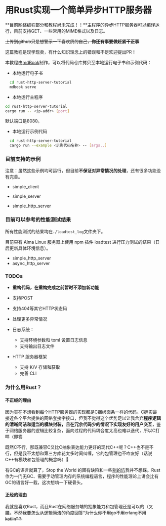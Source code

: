 # 用Rust实现一个简单异步HTTP服务器

**目前网络编程部分和教程尚未完成！！**主程序的异步HTTP服务器可以编译运行，目前支持GET、一些常用的MIME格式以及日志。

~~上传到github只是想警示一下喜欢鸽的自己，**你还有事要做赶紧干正事**~~

这篇教程是现学现卖，有什么知识理念上的错误和不足欢迎提出PR！

本教程由[mdBook](https://github.com/rust-lang/mdBook)制作，可以将代码仓库拷贝至本地运行电子书和示例代码：

- 本地运行电子书

```bash
  cd rust-http-server-tutorial
  mdbook serve
```

- 本地运行主程序

```bash
cd rust-http-server-tutorial
cargo run -- <ip-addr> [port]
```

默认端口是8080。

- 本地运行示例代码

```bash
  cd rust-http-server-tutorial
  cargo run --example <示例代码名称> -- [args..]
```



### 目前支持的示例

注意：虽然这些示例均可运行，但目前**不保证对异常情况的处理**，还有很多功能没有完善。

- simple_client

- simple_server

- simple_http_server



### 目前可以参考的性能测试结果

所有性能测试的结果均在``./loadtest_log``文件夹下。

目前只有 Alma Linux 服务器上使用 npm 插件 loadtest 进行压力测试的结果（日后更新具体环境信息）。

- simple_http_server
- async_http_server



### TODOs

- **重构代码，在重构完成之前暂时不添加新功能**
- 支持POST
- 支持404等其它HTTP状态码
- 处理更多异常情况

- 日志系统：
  - 支持环境参数和 toml 设置日志信息
  - 支持输出日志文件

- HTTP 服务器框架
  - 支持 K/V 存储和获取
  - 完善 CLI




### 为什么用Rust？

#### 不正经的理由

因为实在不想看到每个HTTP服务器的实现都是C捆绑面条一样的代码。C确实最接近各个平台提供的网络套接字接口，但我不觉得这个优势足以让我舍弃**程序逻辑的清晰简洁和适当的模块封装，且在冗余代码少的情况下实现友好的用户交互**，鉴于网络服务器的逻辑比较复杂，面向过程的代码耦合度太高也难以迭代，所以C打咩（即答

既然C不行，那既兼容C又比C抽象表达能力更好的现代C++呢？C++也不是不行，但是我不太想和第三方库花太多时间纠缠，它的包管理也不咋友好（话说C++有模块和包管理的概念吗）🤔

有GC的语言就算了，Stop the World 的固有缺陷和一些[别的坑](https://blog.discord.com/why-discord-is-switching-from-go-to-rust-a190bbca2b1f)我并不想踩。Rust作为一门无GC、需要手动管理内存的系统编程语言，程序的性能理论上讲会比有GC的语言好一截，这次想啃一下硬骨头。

#### 正经的理由

我就是喜欢Rust，而且Rust在网络服务端的抽象能力和包管理还是可以的（叉腰。~~不然我要怎么从逻辑简洁的角度回答“为什么你不用go不用erlang不用kotlin”？~~



<!--
可能你会觉得我是不是把“不正经的理由”和“正经的理由”给写反了，这还真不是。
说实话，在写这个 README 的时候，我并不清楚什么才是一个“好”的服务器框架的基础，这也是我想在实践中弄明白一些的东西。
因此，我也没有真正明白用语言 A 写服务器框架比用语言 B、语言 C 的优势与劣势究竟在哪里，所以只能让个人偏好代替我选择了。
作为一名开发者，我的经验还**不足以**让我对各个语言和框架作出相对公允的评价，而且以后也不太可能能做到。我只能做到在自己有所注意的领域中有那么一些发现而已。
-->
